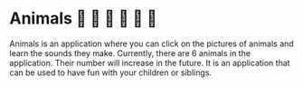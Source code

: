 # Animals 🦅 🦁 🐴 🐘 🐍 🐁

Animals is an application where you can click on the pictures of animals and learn the sounds they make. Currently, there are 6 animals in the application. Their number will increase in the future. It is an application that can be used to have fun with your children or siblings.
